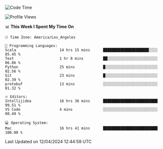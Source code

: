 <!--START_SECTION:waka-->
![Code Time](http://img.shields.io/badge/Code%20Time-936%20hrs%206%20mins-blue)

![Profile Views](http://img.shields.io/badge/Profile%20Views-0-blue)

📊 **This Week I Spent My Time On** 

```text
🕑︎ Time Zone: America/Los_Angeles

💬 Programming Languages: 
Scala                    14 hrs 15 mins      █████████████████████░░░░   85.45 % 
Text                     1 hr 8 mins         ██░░░░░░░░░░░░░░░░░░░░░░░   06.86 % 
Python                   25 mins             █░░░░░░░░░░░░░░░░░░░░░░░░   02.56 % 
Git                      23 mins             █░░░░░░░░░░░░░░░░░░░░░░░░   02.39 % 
protobuf                 13 mins             ░░░░░░░░░░░░░░░░░░░░░░░░░   01.32 % 

🔥 Editors: 
Intellijidea             16 hrs 36 mins      █████████████████████████   99.51 % 
VS Code                  4 mins              ░░░░░░░░░░░░░░░░░░░░░░░░░   00.49 % 

💻 Operating System: 
Mac                      16 hrs 41 mins      █████████████████████████   100.00 % 
```


 Last Updated on 12/04/2024 12:44:59 UTC
<!--END_SECTION:waka-->
